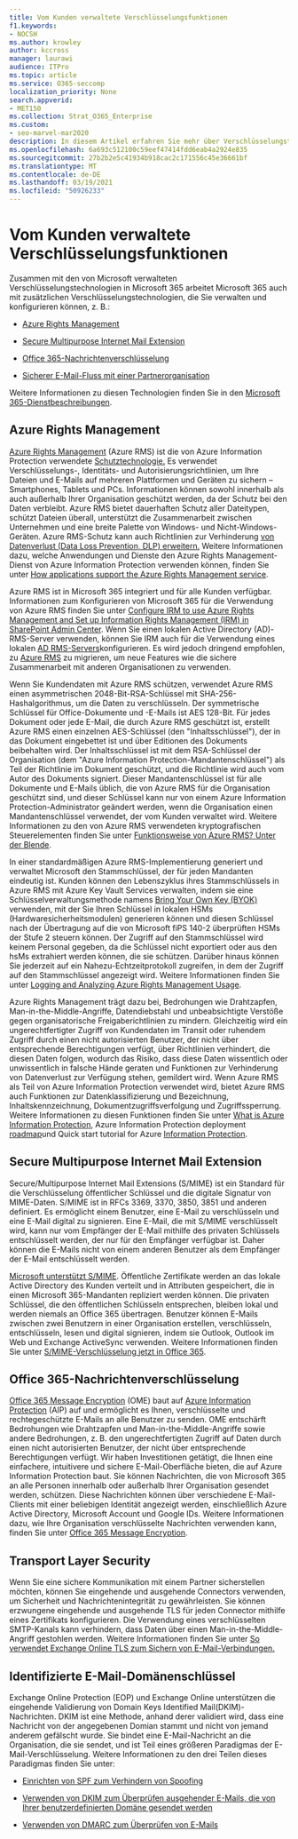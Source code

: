 ```yaml
---
title: Vom Kunden verwaltete Verschlüsselungsfunktionen
f1.keywords:
- NOCSH
ms.author: krowley
author: kccross
manager: laurawi
audience: ITPro
ms.topic: article
ms.service: O365-seccomp
localization_priority: None
search.appverid:
- MET150
ms.collection: Strat_O365_Enterprise
ms.custom:
- seo-marvel-mar2020
description: In diesem Artikel erfahren Sie mehr über Verschlüsselungstechnologien, die Sie in Microsoft 365 verwalten und konfigurieren können.
ms.openlocfilehash: 6a693c512100c59eef47414fdd6eab4a2924e835
ms.sourcegitcommit: 27b2b2e5c41934b918cac2c171556c45e36661bf
ms.translationtype: MT
ms.contentlocale: de-DE
ms.lasthandoff: 03/19/2021
ms.locfileid: "50926233"
---
```

# <a name="customer-managed-encryption-features"></a>Vom Kunden verwaltete Verschlüsselungsfunktionen

Zusammen mit den von Microsoft verwalteten Verschlüsselungstechnologien in Microsoft 365 arbeitet Microsoft 365 auch mit zusätzlichen Verschlüsselungstechnologien, die Sie verwalten und konfigurieren können, z. B.:

- [Azure Rights Management](/azure/information-protection/what-is-azure-rms)

- [Secure Multipurpose Internet Mail Extension](https://blogs.technet.com/b/exchange/archive/2014/12/15/how-to-configure-s-mime-in-office-365.aspx)

- [Office 365-Nachrichtenverschlüsselung](https://products.office.com/en-us/exchange/office-365-message-encryption)

- [Sicherer E-Mail-Fluss mit einer Partnerorganisation](/exchange/mail-flow-best-practices/use-connectors-to-configure-mail-flow/set-up-connectors-for-secure-mail-flow-with-a-partner)

Weitere Informationen zu diesen Technologien finden Sie in den [Microsoft 365-Dienstbeschreibungen](/office365/servicedescriptions/office-365-service-descriptions-technet-library).

## <a name="azure-rights-management"></a>Azure Rights Management

[Azure Rights Management](/azure/information-protection/what-is-azure-rms) (Azure RMS) ist die von Azure Information Protection verwendete [Schutztechnologie.](/information-protection/understand-explore/what-is-information-protection) Es verwendet Verschlüsselungs-, Identitäts- und Autorisierungsrichtlinien, um Ihre Dateien und E-Mails auf mehreren Plattformen und Geräten zu sichern – Smartphones, Tablets und PCs. Informationen können sowohl innerhalb als auch außerhalb Ihrer Organisation geschützt werden, da der Schutz bei den Daten verbleibt. Azure RMS bietet dauerhaften Schutz aller Dateitypen, schützt Dateien überall, unterstützt die Zusammenarbeit zwischen Unternehmen und eine breite Palette von Windows- und Nicht-Windows-Geräten. Azure RMS-Schutz kann auch Richtlinien zur Verhinderung [von Datenverlust (Data Loss Prevention, DLP) erweitern.](/exchange/security-and-compliance/data-loss-prevention/data-loss-prevention) Weitere Informationen dazu, welche Anwendungen und Dienste den Azure Rights Management-Dienst von Azure Information Protection verwenden können, finden Sie unter [How applications support the Azure Rights Management service](/information-protection/understand-explore/applications-support).

Azure RMS ist in Microsoft 365 integriert und für alle Kunden verfügbar. Informationen zum Konfigurieren von Microsoft 365 für die Verwendung von Azure RMS finden Sie unter [Configure IRM to use Azure Rights Management and Set up Information Rights Management (IRM) in SharePoint Admin Center](../enterprise/activate-rms-in-microsoft-365.md). Wenn Sie einen lokalen Active Directory (AD)-RMS-Server verwenden, können Sie IRM auch für die Verwendung eines lokalen [AD RMS-Servers](/office365/SecurityCompliance/configure-irm-to-use-an-on-premises-ad-rms-server)konfigurieren. Es wird jedoch dringend empfohlen, zu [Azure RMS](/azure/information-protection/migrate-from-ad-rms-to-azure-rms) zu migrieren, um neue Features wie die sichere Zusammenarbeit mit anderen Organisationen zu verwenden.

Wenn Sie Kundendaten mit Azure RMS schützen, verwendet Azure RMS einen asymmetrischen 2048-Bit-RSA-Schlüssel mit SHA-256-Hashalgorithmus, um die Daten zu verschlüsseln. Der symmetrische Schlüssel für Office-Dokumente und -E-Mails ist AES 128-Bit. Für jedes Dokument oder jede E-Mail, die durch Azure RMS geschützt ist, erstellt Azure RMS einen einzelnen AES-Schlüssel (den "Inhaltsschlüssel"), der in das Dokument eingebettet ist und über Editionen des Dokuments beibehalten wird. Der Inhaltsschlüssel ist mit dem RSA-Schlüssel der Organisation (dem "Azure Information Protection-Mandantenschlüssel") als Teil der Richtlinie im Dokument geschützt, und die Richtlinie wird auch vom Autor des Dokuments signiert. Dieser Mandantenschlüssel ist für alle Dokumente und E-Mails üblich, die von Azure RMS für die Organisation geschützt sind, und dieser Schlüssel kann nur von einem Azure Information Protection-Administrator geändert werden, wenn die Organisation einen Mandantenschlüssel verwendet, der vom Kunden verwaltet wird. Weitere Informationen zu den von Azure RMS verwendeten kryptografischen Steuerelementen finden Sie unter [Funktionsweise von Azure RMS? Unter der Blende](/information-protection/understand-explore/how-does-it-work).

In einer standardmäßigen Azure RMS-Implementierung generiert und verwaltet Microsoft den Stammschlüssel, der für jeden Mandanten eindeutig ist. Kunden können den Lebenszyklus ihres Stammschlüssels in Azure RMS mit Azure Key Vault Services verwalten, indem sie eine Schlüsselverwaltungsmethode namens [Bring Your Own Key (BYOK)](/azure/information-protection/plan-implement-tenant-key) verwenden, mit der Sie Ihren Schlüssel in lokalen HSMs (Hardwaresicherheitsmodulen) generieren können und diesen Schlüssel nach der Übertragung auf die von Microsoft fiPS 140-2 überprüften HSMs der Stufe 2 steuern können. Der Zugriff auf den Stammschlüssel wird keinem Personal gegeben, da die Schlüssel nicht exportiert oder aus den hsMs extrahiert werden können, die sie schützen. Darüber hinaus können Sie jederzeit auf ein Nahezu-Echtzeitprotokoll zugreifen, in dem der Zugriff auf den Stammschlüssel angezeigt wird. Weitere Informationen finden Sie unter [Logging and Analyzing Azure Rights Management Usage](/azure/information-protection/log-analyze-usage).

Azure Rights Management trägt dazu bei, Bedrohungen wie Drahtzapfen, Man-in-the-Middle-Angriffe, Datendiebstahl und unbeabsichtigte Verstöße gegen organisatorische Freigaberichtlinien zu mindern. Gleichzeitig wird ein ungerechtfertigter Zugriff von Kundendaten im Transit oder ruhendem Zugriff durch einen nicht autorisierten Benutzer, der nicht über entsprechende Berechtigungen verfügt, über Richtlinien verhindert, die diesen Daten folgen, wodurch das Risiko, dass diese Daten wissentlich oder unwissentlich in falsche Hände geraten und Funktionen zur Verhinderung von Datenverlust zur Verfügung stehen, gemildert wird. Wenn Azure RMS als Teil von Azure Information Protection verwendet wird, bietet Azure RMS auch Funktionen zur Datenklassifizierung und Bezeichnung, Inhaltskennzeichnung, Dokumentzugriffsverfolgung und Zugriffssperrung. Weitere Informationen zu diesen Funktionen finden Sie unter [What is Azure Information Protection](/information-protection/understand-explore/what-is-information-protection), Azure Information Protection deployment [roadmap](/information-protection/plan-design/deployment-roadmap)und Quick start tutorial for Azure [Information Protection](/information-protection/get-started/infoprotect-quick-start-tutorial).

## <a name="secure-multipurpose-internet-mail-extension"></a>Secure Multipurpose Internet Mail Extension

Secure/Multipurpose Internet Mail Extensions (S/MIME) ist ein Standard für die Verschlüsselung öffentlicher Schlüssel und die digitale Signatur von MIME-Daten. S/MIME ist in RFCs 3369, 3370, 3850, 3851 und anderen definiert. Es ermöglicht einem Benutzer, eine E-Mail zu verschlüsseln und eine E-Mail digital zu signieren. Eine E-Mail, die mit S/MIME verschlüsselt wird, kann nur vom Empfänger der E-Mail mithilfe des privaten Schlüssels entschlüsselt werden, der nur für den Empfänger verfügbar ist. Daher können die E-Mails nicht von einem anderen Benutzer als dem Empfänger der E-Mail entschlüsselt werden.

[Microsoft unterstützt S/MIME](https://blogs.technet.com/b/exchange/archive/2014/12/15/how-to-configure-s-mime-in-office-365.aspx). Öffentliche Zertifikate werden an das lokale Active Directory des Kunden verteilt und in Attributen gespeichert, die in einen Microsoft 365-Mandanten repliziert werden können. Die privaten Schlüssel, die den öffentlichen Schlüsseln entsprechen, bleiben lokal und werden niemals an Office 365 übertragen. Benutzer können E-Mails zwischen zwei Benutzern in einer Organisation erstellen, verschlüsseln, entschlüsseln, lesen und digital signieren, indem sie Outlook, Outlook im Web und Exchange ActiveSync verwenden. Weitere Informationen finden Sie unter [S/MIME-Verschlüsselung jetzt in Office 365](https://blogs.office.com/2014/02/26/smime-encryption-now-in-office-365/).

## <a name="office-365-message-encryption"></a>Office 365-Nachrichtenverschlüsselung

[Office 365 Message Encryption](https://products.office.com/exchange/office-365-message-encryption) (OME) baut auf [Azure Information Protection](/information-protection/understand-explore/what-is-information-protection) (AIP) auf und ermöglicht es Ihnen, verschlüsselte und rechtegeschützte E-Mails an alle Benutzer zu senden. OME entschärft Bedrohungen wie Drahtzapfen und Man-in-the-Middle-Angriffe sowie andere Bedrohungen, z. B. den ungerechtfertigten Zugriff auf Daten durch einen nicht autorisierten Benutzer, der nicht über entsprechende Berechtigungen verfügt. Wir haben Investitionen getätigt, die Ihnen eine einfachere, intuitivere und sichere E-Mail-Oberfläche bieten, die auf Azure Information Protection baut. Sie können Nachrichten, die von Microsoft 365 an alle Personen innerhalb oder außerhalb Ihrer Organisation gesendet werden, schützen. Diese Nachrichten können über verschiedene E-Mail-Clients mit einer beliebigen Identität angezeigt werden, einschließlich Azure Active Directory, Microsoft Account und Google IDs. Weitere Informationen dazu, wie Ihre Organisation verschlüsselte Nachrichten verwenden kann, finden Sie unter [Office 365 Message Encryption](./ome.md).

## <a name="transport-layer-security"></a>Transport Layer Security   

Wenn Sie eine sichere Kommunikation mit einem Partner sicherstellen möchten, können Sie eingehende und ausgehende Connectors verwenden, um Sicherheit und Nachrichtenintegrität zu gewährleisten. Sie können erzwungene eingehende und ausgehende TLS für jeden Connector mithilfe eines Zertifikats konfigurieren. Die Verwendung eines verschlüsselten SMTP-Kanals kann verhindern, dass Daten über einen Man-in-the-Middle-Angriff gestohlen werden. Weitere Informationen finden Sie unter [So verwendet Exchange Online TLS zum Sichern von E-Mail-Verbindungen.](./exchange-online-uses-tls-to-secure-email-connections.md)

## <a name="domain-keys-identified-mail"></a>Identifizierte E-Mail-Domänenschlüssel

Exchange Online Protection (EOP) und Exchange Online unterstützen die eingehende Validierung von Domain Keys Identified Mail(DKIM)-Nachrichten. DKIM ist eine Methode, anhand derer validiert wird, dass eine Nachricht von der angegebenen Domian stammt und nicht von jemand anderem gefälscht wurde. Sie bindet eine E-Mail-Nachricht an die Organisation, die sie sendet, und ist Teil eines größeren Paradigmas der E-Mail-Verschlüsselung. Weitere Informationen zu den drei Teilen dieses Paradigmas finden Sie unter:

- [Einrichten von SPF zum Verhindern von Spoofing](/office365/SecurityCompliance/set-up-spf-in-office-365-to-help-prevent-spoofing)

- [Verwenden von DKIM zum Überprüfen ausgehender E-Mails, die von Ihrer benutzerdefinierten Domäne gesendet werden](/office365/SecurityCompliance/use-dkim-to-validate-outbound-email)

- [Verwenden von DMARC zum Überprüfen von E-Mails](/office365/SecurityCompliance/use-dmarc-to-validate-email)